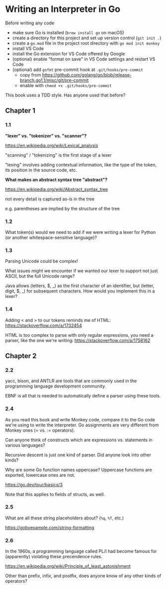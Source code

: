 # Writing an Interpreter in Go

Before writing any code

- make sure Go is installed (`brew install go` on macOS)
- create a directory for this project and set up version control (`git init .`)
- create a `go.mod` file in the project root directory with `go mod init monkey`
- install VS Code
- install the Go extension for VS Code offered by Google
- (optional) enable "format on save" in VS Code settings and restart VS Code
- (optional) add `gofmt` pre-commit hook at `.git/hooks/pre-commit`
    - copy from https://github.com/golang/go/blob/release-branch.go1.1/misc/git/pre-commit
    - enable with `chmod +x .git/hooks/pre-commit`

This book uses a TDD style. Has anyone used that before?

## Chapter 1

### 1.1

**"lexer" vs. "tokenizer" vs. "scanner"?**

https://en.wikipedia.org/wiki/Lexical_analysis

"scanning" / "tokenizing" is the first stage of a lexer

"lexing" involves adding contextual information, like the type of the token, its position in the source code, etc.

**What makes an abstract syntax tree "abstract"?**

https://en.wikipedia.org/wiki/Abstract_syntax_tree

not every detail is captured as-is in the tree

e.g. parentheses are implied by the structure of the tree

### 1.2

What token(s) would we need to add if we were writing a lexer for Python (or another whitespace-sensitive language)?

### 1.3

Parsing Unicode could be complex!

What issues might we encounter if we wanted our lexer to support not just ASCII, but the full Unicode range?

Java allows (letters, \$, _) as the first character of an identifier, but (letter, digit, \$, _) for subsequent characters. How would you implement this in a lexer?

### 1.4

Adding < and > to our tokens reminds me of HTML: https://stackoverflow.com/a/1732454

HTML is too complex to parse with only regular expressions, you need a parser, like the one we're writing: https://stackoverflow.com/a/1758162

## Chapter 2

### 2.2

yacc, bison, and ANTLR are tools that are commonly used in the programming language development community.

EBNF is all that is needed to automatically define a parser using these tools.

### 2.4

As you read this book and write Monkey code, compare it to the Go code we're using to write the interpreter. Go assignments are very different from Monkey ones (= vs. := operators).

Can anyone think of constructs which are expressions vs. statements in various languages?

Recursive descent is just one kind of parser. Did anyone look into other kinds?

Why are some Go function names uppercase? Uppercase functions are exported, lowercase ones are not.

https://go.dev/tour/basics/3

Note that this applies to fields of structs, as well.

### 2.5

What are all these string placeholders about? (`%q`, `%T`, etc.)

https://gobyexample.com/string-formatting

### 2.6

In the 1960s, a programming language called PL/I had become famous for (apparently) violating these precendence rules.

https://en.wikipedia.org/wiki/Principle_of_least_astonishment

Other than prefix, infix, and postfix, does anyone know of any other kinds of operators?